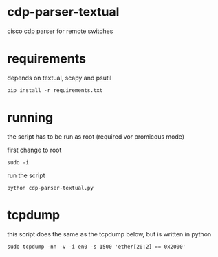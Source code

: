 # cdp-parser-textual
cisco cdp parser for remote switches


# requirements

depends on textual, scapy and psutil

```
pip install -r requirements.txt
```

# running

the script has to be run as root (required vor promicous mode)

first change to root
```
sudo -i
```
run the script
```
python cdp-parser-textual.py
```

# tcpdump

this script does the same as the tcpdump below, but is written in python

```
sudo tcpdump -nn -v -i en0 -s 1500 'ether[20:2] == 0x2000'
```
